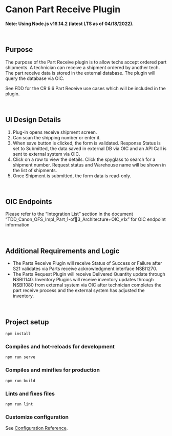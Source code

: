 # Canon Part Receive Plugin

**Note: Using Node.js v16.14.2 (latest LTS as of 04/18/2022).**

&nbsp;

## Purpose

The purpose of the Part Receive plugin is to allow techs accept ordered part shipments. A technician can receive a shipment ordered by another tech. The part receive data is stored in the external database. The plugin will query the database via OIC.

See FDD for the CR 9.6 Part Receive use cases which will be included in the plugin.


&nbsp;

## UI Design Details

1. Plug-in opens receive shipment screen.
1. Can scan the shipping number or enter it.
1. When save button is clicked, the form is validated. Response Status is set to Submitted, the data saved in external DB via OIC and an API Call is sent to external system via OIC.
1. Click on a row to view the details. Click the spyglass to search for a shipment number. Request status and Warehouse name will be shown in the list of shipments.
1. Once Shipment is submitted, the form data is read-only.


&nbsp;

## OIC Endpoints

Please refer to the “Integration List” section in the document “TDD_Canon_OFS_Impl_Part_1-of3_Architecture+OIC_v1x” for OIC endpoint information


&nbsp;

## Additional Requirements and Logic

- The Parts Receive Plugin will receive Status of Success or Failure after S21 validates via Parts receive acknowledgment interface NSBI1270.
- The Parts Request Plugin will receive Delivered Quantity update through NSBI1140.  Inventory Plugins will receive inventory updates through NSBI1080 from external system via OIC after technician completes the part receive process and the external system has adjusted the inventory.

&nbsp;

## Project setup
```
npm install
```

### Compiles and hot-reloads for development
```
npm run serve
```

### Compiles and minifies for production
```
npm run build
```

### Lints and fixes files
```
npm run lint
```

### Customize configuration
See [Configuration Reference](https://cli.vuejs.org/config/).
